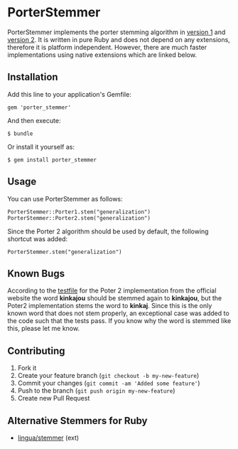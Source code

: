# PorterStemmer

PorterStemmer implements the porter stemming algorithm in 
[version 1](http://snowball.tartarus.org/algorithms/english/stemmer.html) and 
[version 2](http://snowball.tartarus.org/algorithms/porter/stemmer.html). 
It is written in pure Ruby and does not depend on any extensions, therefore it is platform independent. 
However, there are much faster implementations using native extensions which are linked below. 

## Installation

Add this line to your application's Gemfile:

    gem 'porter_stemmer'

And then execute:

    $ bundle

Or install it yourself as:

    $ gem install porter_stemmer

## Usage

You can use PorterStemmer as follows:
    
    PorterStemmer::Porter1.stem("generalization")
    PorterStemmer::Porter2.stem("generalization")

Since the Porter 2 algorithm should be used by default, the following shortcut was added:

    PorterStemmer.stem("generalization")


## Known Bugs

According to the [testfile](http://snowball.tartarus.org/algorithms/english/diffs.txt) for the Poter 2 implementation 
from the official website the word **kinkajou** should be stemmed again to **kinkajou**, but the Poter2 implementation
stems the word to **kinkaj**. Since this is the only known word that does not stem properly, an exceptional case was
added to the code such that the tests pass. If you know why the word is stemmed like this, please let me know.

## Contributing

1. Fork it
2. Create your feature branch (`git checkout -b my-new-feature`)
3. Commit your changes (`git commit -am 'Added some feature'`)
4. Push to the branch (`git push origin my-new-feature`)
5. Create new Pull Request


## Alternative Stemmers for Ruby

  * [lingua/stemmer](https://github.com/aurelian/ruby-stemmer) (ext)
